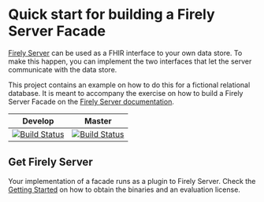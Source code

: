# Quick start for building a Firely Server Facade

[Firely Server](https://fire.ly/products/firely-server/) can be used as a FHIR interface to your own data store. To make
this happen, you can implement the two interfaces that let the server communicate with the data store.

This project contains an example on how to do this for a fictional relational database. It is meant to accompany the
exercise on how to build a Firely Server Facade on
the [Firely Server documentation](http://docs.fire.ly/firelyserver/facade/facade.html).

| Develop                                                                                                                                                                                                                                         | Master                                                                                                                                                                                                                                            |
|-------------------------------------------------------------------------------------------------------------------------------------------------------------------------------------------------------------------------------------------------|---------------------------------------------------------------------------------------------------------------------------------------------------------------------------------------------------------------------------------------------------|
| [![Build Status](https://firely.visualstudio.com/Vonk.Facade.Starter/_apis/build/status/FirelyTeam.Vonk.Facade.Starter?branchName=master)](https://firely.visualstudio.com/Vonk.Facade.Starter/_build/latest?definitionId=27&branchName=master) | [![Build Status](https://firely.visualstudio.com/Vonk.Facade.Starter/_apis/build/status/FirelyTeam.Vonk.Facade.Starter?branchName=develop)](https://firely.visualstudio.com/Vonk.Facade.Starter/_build/latest?definitionId=27&branchName=develop) 

## Get Firely Server

Your implementation of a facade runs as a plugin to Firely Server. Check
the [Getting Started](https://docs.fire.ly/projects/Firely-Server/en/latest/getting_started.html) on how to obtain the
binaries and an evaluation license.

